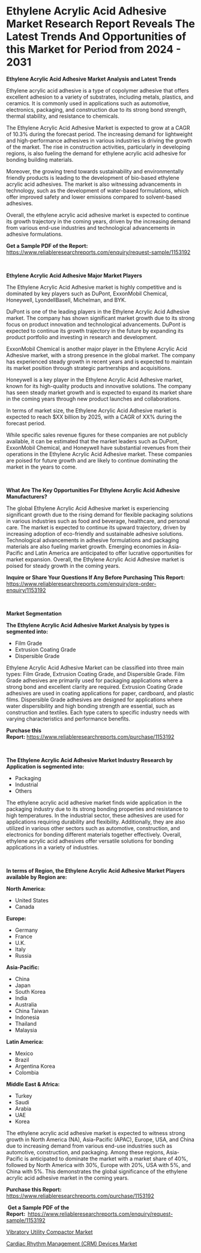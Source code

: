 <p><h1>Ethylene Acrylic Acid Adhesive Market Research Report Reveals The Latest Trends And Opportunities of this Market for Period from 2024 - 2031</h1></p><p><strong>Ethylene Acrylic Acid Adhesive Market Analysis and Latest Trends</strong></p>
<p><p>Ethylene acrylic acid adhesive is a type of copolymer adhesive that offers excellent adhesion to a variety of substrates, including metals, plastics, and ceramics. It is commonly used in applications such as automotive, electronics, packaging, and construction due to its strong bond strength, thermal stability, and resistance to chemicals.</p><p>The Ethylene Acrylic Acid Adhesive Market is expected to grow at a CAGR of 10.3% during the forecast period. The increasing demand for lightweight and high-performance adhesives in various industries is driving the growth of the market. The rise in construction activities, particularly in developing regions, is also fueling the demand for ethylene acrylic acid adhesive for bonding building materials.</p><p>Moreover, the growing trend towards sustainability and environmentally friendly products is leading to the development of bio-based ethylene acrylic acid adhesives. The market is also witnessing advancements in technology, such as the development of water-based formulations, which offer improved safety and lower emissions compared to solvent-based adhesives.</p><p>Overall, the ethylene acrylic acid adhesive market is expected to continue its growth trajectory in the coming years, driven by the increasing demand from various end-use industries and technological advancements in adhesive formulations.</p></p>
<p><strong>Get a Sample PDF of the Report:&nbsp;</strong> <a href="https://www.reliableresearchreports.com/enquiry/request-sample/1153192">https://www.reliableresearchreports.com/enquiry/request-sample/1153192</a></p>
<p>&nbsp;</p>
<p><strong>Ethylene Acrylic Acid Adhesive Major Market Players</strong></p>
<p><p>The Ethylene Acrylic Acid Adhesive market is highly competitive and is dominated by key players such as DuPont, ExxonMobil Chemical, Honeywell, LyondellBasell, Michelman, and BYK.</p><p>DuPont is one of the leading players in the Ethylene Acrylic Acid Adhesive market. The company has shown significant market growth due to its strong focus on product innovation and technological advancements. DuPont is expected to continue its growth trajectory in the future by expanding its product portfolio and investing in research and development.</p><p>ExxonMobil Chemical is another major player in the Ethylene Acrylic Acid Adhesive market, with a strong presence in the global market. The company has experienced steady growth in recent years and is expected to maintain its market position through strategic partnerships and acquisitions.</p><p>Honeywell is a key player in the Ethylene Acrylic Acid Adhesive market, known for its high-quality products and innovative solutions. The company has seen steady market growth and is expected to expand its market share in the coming years through new product launches and collaborations.</p><p>In terms of market size, the Ethylene Acrylic Acid Adhesive market is expected to reach $XX billion by 2025, with a CAGR of XX% during the forecast period. </p><p>While specific sales revenue figures for these companies are not publicly available, it can be estimated that the market leaders such as DuPont, ExxonMobil Chemical, and Honeywell have substantial revenues from their operations in the Ethylene Acrylic Acid Adhesive market. These companies are poised for future growth and are likely to continue dominating the market in the years to come.</p></p>
<p>&nbsp;</p>
<p><strong>What Are The Key Opportunities For Ethylene Acrylic Acid Adhesive Manufacturers?</strong></p>
<p><p>The global Ethylene Acrylic Acid Adhesive market is experiencing significant growth due to the rising demand for flexible packaging solutions in various industries such as food and beverage, healthcare, and personal care. The market is expected to continue its upward trajectory, driven by increasing adoption of eco-friendly and sustainable adhesive solutions. Technological advancements in adhesive formulations and packaging materials are also fueling market growth. Emerging economies in Asia-Pacific and Latin America are anticipated to offer lucrative opportunities for market expansion. Overall, the Ethylene Acrylic Acid Adhesive market is poised for steady growth in the coming years.</p></p>
<p><strong>Inquire or Share Your Questions If Any Before Purchasing This Report:</strong> <a href="https://www.reliableresearchreports.com/enquiry/pre-order-enquiry/1153192">https://www.reliableresearchreports.com/enquiry/pre-order-enquiry/1153192</a></p>
<p>&nbsp;</p>
<p><strong>Market Segmentation</strong></p>
<p><strong>The Ethylene Acrylic Acid Adhesive Market Analysis by types is segmented into:</strong></p>
<p><ul><li>Film Grade</li><li>Extrusion Coating Grade</li><li>Dispersible Grade</li></ul></p>
<p><p>Ethylene Acrylic Acid Adhesive Market can be classified into three main types: Film Grade, Extrusion Coating Grade, and Dispersible Grade. Film Grade adhesives are primarily used for packaging applications where a strong bond and excellent clarity are required. Extrusion Coating Grade adhesives are used in coating applications for paper, cardboard, and plastic films. Dispersible Grade adhesives are designed for applications where water dispersibility and high bonding strength are essential, such as construction and textiles. Each type caters to specific industry needs with varying characteristics and performance benefits.</p></p>
<p><strong>Purchase this Report:&nbsp;</strong><a href="https://www.reliableresearchreports.com/purchase/1153192">https://www.reliableresearchreports.com/purchase/1153192</a></p>
<p>&nbsp;</p>
<p><strong>The Ethylene Acrylic Acid Adhesive Market Industry Research by Application is segmented into:</strong></p>
<p><ul><li>Packaging</li><li>Industrial</li><li>Others</li></ul></p>
<p><p>The ethylene acrylic acid adhesive market finds wide application in the packaging industry due to its strong bonding properties and resistance to high temperatures. In the industrial sector, these adhesives are used for applications requiring durability and flexibility. Additionally, they are also utilized in various other sectors such as automotive, construction, and electronics for bonding different materials together effectively. Overall, ethylene acrylic acid adhesives offer versatile solutions for bonding applications in a variety of industries.</p></p>
<p>&nbsp;</p>
<p><strong>In terms of Region, the Ethylene Acrylic Acid Adhesive Market Players available by Region are:</strong></p>
<p>
    <p> <strong> North America: </strong>
        <ul>
            <li>United States</li>
            <li>Canada</li>
        </ul>
        </p> 
    <p> <strong> Europe: </strong>
        <ul>
            <li>Germany</li>
            <li>France</li>
            <li>U.K.</li>
            <li>Italy</li>
            <li>Russia</li>
        </ul>
        </p> 
    <p> <strong> Asia-Pacific: </strong>
        <ul>
            <li>China</li>
            <li>Japan</li>
            <li>South Korea</li>
            <li>India</li>
            <li>Australia</li>
            <li>China Taiwan</li>
            <li>Indonesia</li>
            <li>Thailand</li>
            <li>Malaysia</li>
        </ul>
        </p> 
    <p> <strong> Latin America: </strong>
        <ul>
            <li>Mexico</li>
            <li>Brazil</li>
            <li>Argentina Korea</li>
            <li>Colombia</li>
        </ul>
        </p> 
    <p> <strong> Middle East & Africa: </strong>
        <ul>
            <li>Turkey</li>
            <li>Saudi</li>
            <li>Arabia</li>
            <li>UAE</li>
            <li>Korea</li>
        </ul>
    </p>
    </p>
<p><p>The ethylene acrylic acid adhesive market is expected to witness strong growth in North America (NA), Asia-Pacific (APAC), Europe, USA, and China due to increasing demand from various end-use industries such as automotive, construction, and packaging. Among these regions, Asia-Pacific is anticipated to dominate the market with a market share of 40%, followed by North America with 30%, Europe with 20%, USA with 5%, and China with 5%. This demonstrates the global significance of the ethylene acrylic acid adhesive market in the coming years.</p></p>
<p><strong>Purchase this Report: </strong><a href="https://www.reliableresearchreports.com/purchase/1153192">https://www.reliableresearchreports.com/purchase/1153192</a></p>
<p>&nbsp;<strong>Get a Sample PDF of the Report:&nbsp;&nbsp;</strong><a href="https://www.reliableresearchreports.com/enquiry/request-sample/1153192">https://www.reliableresearchreports.com/enquiry/request-sample/1153192</a></p>
<p><strong></strong></p>
<p><p><a href="https://github.com/moyahfrancoestellec51j635wcx/Market-Research-Report-List-1/blob/main/vibratory-utility-compactor-market.md">Vibratory Utility Compactor Market</a></p><p><a href="https://github.com/suaretopek9/Market-Research-Report-List-1/blob/main/cardiac-rhythm-management-crm-devices-market.md">Cardiac Rhythm Management (CRM) Devices Market</a></p></p>